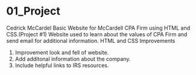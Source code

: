 # 01_Project
Cedrick McCardel
Basic Website for McCardell CPA Firm using HTML and CSS.(Project #1)
Website used to learn about the values of CPA Firm and send email for additional information. 
HTML and CSS
Improvements
1. Improvement look and fell of website.
2. Add additonal information about the company.
3. Include helpful links to IRS resources. 